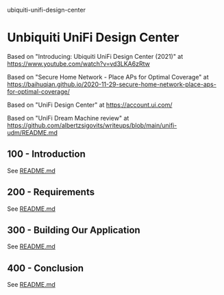 ubiquiti-unifi-design-center
# Unbiquiti UniFi Design Center

Based on "Introducing: Ubiquiti UniFi Design Center (2021)" at https://www.youtube.com/watch?v=vd3LKA6zRtw

Based on "Secure Home Network - Place APs for Optimal Coverage" at https://baihuqian.github.io/2020-11-29-secure-home-network-place-aps-for-optimal-coverage/

Based on "UniFi Design Center" at https://account.ui.com/

Based on "UniFi Dream Machine review" at https://github.com/albertzsigovits/writeups/blob/main/unifi-udm/README.md

## 100 - Introduction

See [README.md](./100/README.md)

## 200 - Requirements

See [README.md](./200/README.md)

## 300 - Building Our Application

See [README.md](./300/README.md)

## 400 - Conclusion

See [README.md](./400/README.md)
